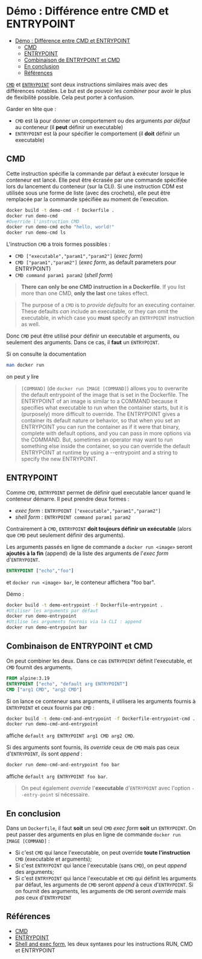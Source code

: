 # Démo : Différence entre CMD et ENTRYPOINT

- [Démo : Différence entre CMD et ENTRYPOINT](#démo--différence-entre-cmd-et-entrypoint)
  - [CMD](#cmd)
  - [ENTRYPOINT](#entrypoint)
  - [Combinaison de ENTRYPOINT et CMD](#combinaison-de-entrypoint-et-cmd)
  - [En conclusion](#en-conclusion)
  - [Références](#références)


[`CMD`](https://docs.docker.com/reference/dockerfile/#cmd) et [`ENTRYPOINT`](https://docs.docker.com/reference/dockerfile/#entrypoint) sont deux instructions similaires mais avec des différences notables. Le but est de pouvoir les *combiner* pour avoir le plus de flexibilité possible. Cela peut porter à confusion.

Garder en tête que :

- `CMD` est là pour donner un comportement ou des arguments *par défaut* au conteneur (il **peut** définir un executable)
- `ENTRYPOINT` est là pour spécifier le comportement (il **doit** définir un executable) 

## CMD

Cette instruction spécifie la commande par défaut à exécuter lorsque le conteneur est lancé. Elle peut être écrasée par une commande spécifiée lors du lancement du conteneur (sur la CLI). Si une instruction CDM est utilisée sous une forme de liste (avec des crochets), elle peut être remplacée par la commande spécifiée au moment de l'execution.

~~~bash
docker build -t demo-cmd -f Dockerfile .
docker run demo-cmd
#Override l'instruction CMD
docker run demo-cmd echo "hello, world!"
docker run demo-cmd ls
~~~

L'instruction `CMD` a trois formes possibles :

- `CMD ["executable","param1","param2"]` (*exec form*)
- `CMD ["param1","param2"]` (*exec form*, as default parameters pour ENTRYPOINT)
- `CMD command param1 param2` (*shell form*)

>**There can only be one CMD instruction in a Dockerfile**. If you list more than one CMD, **only the last** one takes effect.

>The purpose of a `CMD` is to *provide defaults* for an executing container. These defaults *can* include an executable, or they can omit the executable, in which case you **must** specify an `ENTRYPOINT` instruction as well.

Donc `CMD` peut être utilisé pour définir un executable et arguments, ou seulement des arguments. Dans ce cas, il **faut** un `ENTRYPOINT`.

Si on consulte la documentation

~~~bash
man docker run
~~~

on peut y lire

> `[COMMAND]` (de `docker run IMAGE [COMMAND]`) allows you to overwrite the default entrypoint of the image that is set in the Dockerfile. The ENTRYPOINT of an image is similar to a COMMAND because it specifies what executable to run when the container starts, but it is  (purposely)  more  difficult  to override. The ENTRYPOINT gives a container its default nature or behavior, so that when you set an ENTRYPOINT you can run the container as if it were that binary, complete with default options, and you can pass in more options via the COMMAND. But, sometimes an  operator may  want to run something else inside the container, so you can override the default ENTRYPOINT at runtime by using a --entrypoint and a string to specify the new ENTRYPOINT.

## ENTRYPOINT

Comme `CMD`, `ENTRYPOINT` permet de définir quel executable lancer quand le conteneur démarre. Il peut prendre deux formes :

- *exec form* : `ENTRYPOINT ["executable","param1","param2"]`
- *shell form* : `ENTRYPOINT command param1 param2`

Contrairement à `CMD`, `ENTRYPOINT` **doit toujours définir un exécutable** (alors que `CMD` peut seulement définir des arguments).

Les arguments passés en ligne de commande a `docker run <image>` seront **ajoutés à la fin** (append) de la liste des arguments de l'*exec form* d'`ENTRYPOINT`.

~~~dockerfile
ENTRYPOINT ["echo","foo"]
~~~

et `docker run <image> bar`, le conteneur affichera "foo bar".

Démo :

~~~bash
docker build -t demo-entrypoint -f Dockerfile-entrypoint .
#Utiliser les arguments par défaut
docker run demo-entrypoint
#Utilise les arguments fournis via la CLI : append
docker run demo-entrypoint bar
~~~

## Combinaison de ENTRYPOINT et CMD

On peut combiner les deux. Dans ce cas `ENTRYPOINT` définit l'executable, et `CMD` fournit des arguments.

~~~dockerfile
FROM alpine:3.19
ENTRYPOINT ["echo", "default arg ENTRYPOINT"]
CMD ["arg1 CMD", "arg2 CMD"]
~~~

Si on lance ce conteneur sans arguments, il utilisera les arguments fournis à `ENTRYPOINT` et ceux fournis par `CMD` :

~~~bash
docker build -t demo-cmd-and-entrypoint -f Dockerfile-entrypoint-cmd .
docker run demo-cmd-and-entrypoint 
~~~

affiche `default arg ENTRYPOINT arg1 CMD arg2 CMD`.

Si des arguments sont fournis, ils *override* ceux de `CMD` mais pas ceux d'`ENTRYPOINT`, ils sont *append* :

~~~bash
docker run demo-cmd-and-entrypoint foo bar
~~~

affiche `default arg ENTRYPOINT foo bar`.


> On peut également *override* l'**executable** d'`ENTRYPOINT` avec l'option `--entry-point` si nécessaire.


## En conclusion

Dans un `Dockerfile`, il faut **soit** un seul `CMD` *exec form* **soit** un `ENTRYPOINT`. On peut passer des arguments en plus en ligne de commande `docker run IMAGE [COMMAND]` :

- Si c'est `CMD` qui lance l'executable, on peut override **toute l'instruction** `CMD` (executable et arguments);
- Si c'est `ENTRYPOINT` qui lance l'executable (sans `CMD`), on peut *append* des arguments;
- Si c'est `ENTRYPOINT` qui lance l'executable et `CMD` qui définit les arguments par défaut, les arguments de `CMD` seront *append* à ceux d'`ENTRYPOINT`. Si on fournit des arguments, les arguments de `CMD` seront *override* mais *pas* ceux d'`ENTRYPOINT`

## Références

- [CMD](https://docs.docker.com/reference/dockerfile/#cmd)
- [ENTRYPOINT](https://docs.docker.com/reference/dockerfile/#entrypoint)
- [Shell and exec form](https://docs.docker.com/reference/dockerfile/#shell-and-exec-form), les deux syntaxes pour les instructions RUN, CMD et ENTRYPOINT